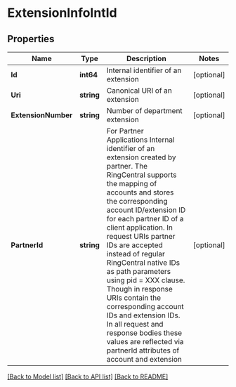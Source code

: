 # ExtensionInfoIntId

## Properties
Name | Type | Description | Notes
------------ | ------------- | ------------- | -------------
**Id** | **int64** | Internal identifier of an extension | [optional] 
**Uri** | **string** | Canonical URI of an extension | [optional] 
**ExtensionNumber** | **string** | Number of department extension | [optional] 
**PartnerId** | **string** | For Partner Applications Internal identifier of an extension created by partner. The RingCentral supports the mapping of accounts and stores the corresponding account ID/extension ID for each partner ID of a client application. In request URIs partner IDs are accepted instead of regular RingCentral native IDs as path parameters using pid &#x3D; XXX clause. Though in response URIs contain the corresponding account IDs and extension IDs. In all request and response bodies these values are reflected via partnerId attributes of account and extension | [optional] 

[[Back to Model list]](../README.md#documentation-for-models) [[Back to API list]](../README.md#documentation-for-api-endpoints) [[Back to README]](../README.md)


